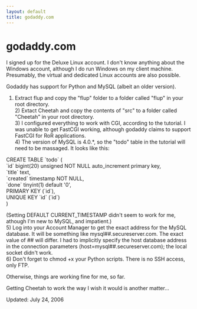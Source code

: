 ```yaml
---
layout: default
title: godaddy.com
---
```


# godaddy.com

I signed up for the Deluxe Linux account. I don't know anything about the Windows account, although I do run Windows on my client machine. Presumably, the virtual and dedicated Linux accounts are also possible.

Godaddy has support for Python and MySQL (albeit an older version).

1) Extract flup and copy the "flup" folder to a folder called "flup" in your root directory.<br/>2) Extact Cheetah and copy the contents of "src" to a folder called "Cheetah" in your root directory.<br/>3) I configured everything to work with CGI, according to the tutorial.  I was unable to get FastCGI working, although godaddy claims to support FastCGI for RoR applications.<br/>4) The version of MySQL is 4.0.*, so the "todo" table in the tutorial will need to be massaged. It looks like this:
<p>CREATE TABLE `todo` (<br/>  `id` bigint(20) unsigned NOT NULL auto_increment primary key,<br/>  `title` text,<br/>  `created` timestamp NOT NULL,<br/>  `done` tinyint(1) default '0',<br/>  PRIMARY KEY  (`id`),<br/>  UNIQUE KEY `id` (`id`)<br/>)
</p>(Setting DEFAULT CURRENT_TIMESTAMP didn't seem to work for me, athough I'm new to MySQL, and impatient.)<br/>5) Log into your Account Manager to get the exact address for the MySQL database. It will be something like mysql##.secureserver.com. The exact value of ## will differ. I had to implicitly specify the host database address in the connection parameters (host=mysql##.secureserver.com); the local socket didn't work.<br/>6) Don't forget to chmod +x your Python scripts. There is no SSH access, only FTP.

Otherwise, things are working fine for me, so far.  

Getting Cheetah to work the way I wish it would is another matter...

Updated: July 24, 2006

